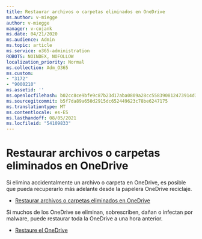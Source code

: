 ```yaml
---
title: Restaurar archivos o carpetas eliminados en OneDrive
ms.author: v-miegge
author: v-miegge
manager: v-cojank
ms.date: 04/21/2020
ms.audience: Admin
ms.topic: article
ms.service: o365-administration
ROBOTS: NOINDEX, NOFOLLOW
localization_priority: Normal
ms.collection: Adm_O365
ms.custom:
- "3172"
- "9000210"
ms.assetid: ''
ms.openlocfilehash: b02cc8ce9bfe9c87b23d17aba0809a28cc558390812473914d378d60ea30a660
ms.sourcegitcommit: b5f7da89a650d2915dc652449623c78be6247175
ms.translationtype: MT
ms.contentlocale: es-ES
ms.lasthandoff: 08/05/2021
ms.locfileid: "54109833"
---
```

# <a name="restore-deleted-files-or-folders-in-onedrive"></a>Restaurar archivos o carpetas eliminados en OneDrive

Si elimina accidentalmente un archivo o carpeta en OneDrive, es posible que pueda recuperarlo más adelante desde la papelera OneDrive reciclaje.

* [Restaurar archivos o carpetas eliminados en OneDrive](https://support.office.com/article/restore-deleted-files-or-folders-in-onedrive-949ada80-0026-4db3-a953-c99083e6a84f)

Si muchos de los OneDrive se eliminan, sobrescriben, dañan o infectan por malware, puede restaurar toda la OneDrive a una hora anterior.

* [Restaure el OneDrive](https://support.office.com/article/Restore-your-OneDrive-fa231298-759d-41cf-bcd0-25ac53eb8a15)
